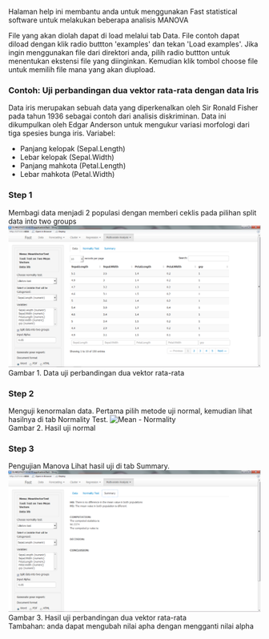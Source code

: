 Halaman help ini membantu anda untuk menggunakan Fast statistical software untuk melakukan beberapa analisis MANOVA

File yang akan diolah dapat di load melalui tab Data. 
File contoh dapat diload dengan klik radio buttton 'examples' dan tekan 'Load examples'.
Jika ingin menggunakan file dari direktori anda, pilih radio buttton untuk menentukan ekstensi file yang diinginkan. Kemudian klik tombol choose file untuk memilih file mana yang akan diupload.

### Contoh: Uji perbandingan dua vektor rata-rata dengan data Iris
Data iris merupakan sebuah data yang diperkenalkan oleh Sir Ronald Fisher pada tahun 1936 sebagai contoh dari analisis diskriminan. Data ini dikumpulkan oleh Edgar Anderson untuk mengukur variasi morfologi dari tiga spesies bunga iris.
Variabel: 
- Panjang kelopak (Sepal.Length)
- Lebar kelopak (Sepal.Width)
- Panjang mahkota (Petal.Length) 
- Lebar mahkota (Petal.Width)

### Step 1
Membagi data menjadi 2 populasi dengan memberi ceklis pada pilihan split data into two groups
![Mean - Data](figures/data_meanvector.png)<br/>
Gambar 1. Data uji perbandingan dua vektor rata-rata

### Step 2
Menguji kenormalan data.
Pertama pilih metode uji normal, kemudian lihat hasilnya di tab Normality Test.
![Mean - Normality](figures/figures/mvn2.png.png)<br/>
Gambar 2. Hasil uji normal

### Step 3
Pengujian Manova
Lihat hasil uji di tab Summary.
![Mean - Summary](figures/summary_meanvector.png)<br/>
Gambar 3. Hasil uji perbandingan dua vektor rata-rata<br/>
Tambahan: anda dapat mengubah nilai apha dengan mengganti nilai alpha